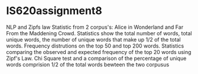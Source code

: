 # IS620assignment8
NLP  and  Zipfs law 
Statistic from 2 corpus's: Alice in Wonderland and Far From the Maddening Crowd.
Statistics show the total number of words, total unique words, the number of unique words that make up 1/2 of the total words.
Frequency distrutions on the top 50 and top 200 words.
Statistics comparing the observed and expected frequency of the top 20 words using Zipf's Law.
Chi Square test and a comparison of the percentage of unique words comprision 1/2 of the total words bewteen the two corpusus
